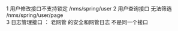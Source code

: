 1 用户修改接口不支持锁定  /nms/spring/user
2 用户查询接口 无法筛选  /nms/spring/user/page      
3 日志管理接口 ：  老网管 的安全和网管日志  不是同一个接口